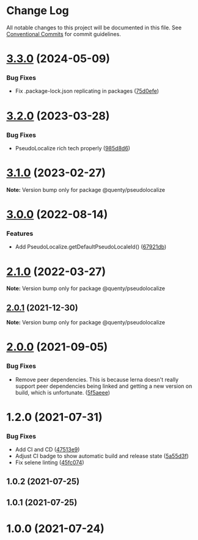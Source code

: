 # Change Log

All notable changes to this project will be documented in this file.
See [Conventional Commits](https://conventionalcommits.org) for commit guidelines.

# [3.3.0](https://github.com/Quenty/NevermoreEngine/compare/@quenty/pseudolocalize@3.2.0...@quenty/pseudolocalize@3.3.0) (2024-05-09)


### Bug Fixes

* Fix .package-lock.json replicating in packages ([75d0efe](https://github.com/Quenty/NevermoreEngine/commit/75d0efeef239f221d93352af71a5b3e930ec23c5))





# [3.2.0](https://github.com/Quenty/NevermoreEngine/compare/@quenty/pseudolocalize@3.1.0...@quenty/pseudolocalize@3.2.0) (2023-03-28)


### Bug Fixes

* PseudoLocalize rich tech properly ([985d8d6](https://github.com/Quenty/NevermoreEngine/commit/985d8d633f3a1e6c6994f83ede6edbb4cec3688c))





# [3.1.0](https://github.com/Quenty/NevermoreEngine/compare/@quenty/pseudolocalize@3.0.0...@quenty/pseudolocalize@3.1.0) (2023-02-27)

**Note:** Version bump only for package @quenty/pseudolocalize





# [3.0.0](https://github.com/Quenty/NevermoreEngine/compare/@quenty/pseudolocalize@2.1.0...@quenty/pseudolocalize@3.0.0) (2022-08-14)


### Features

* Add PseudoLocalize.getDefaultPseudoLocaleId() ([67921db](https://github.com/Quenty/NevermoreEngine/commit/67921db1f9bafaab54919dcd9d6c778c6d4b04e7))





# [2.1.0](https://github.com/Quenty/NevermoreEngine/compare/@quenty/pseudolocalize@2.0.1...@quenty/pseudolocalize@2.1.0) (2022-03-27)

**Note:** Version bump only for package @quenty/pseudolocalize





## [2.0.1](https://github.com/Quenty/NevermoreEngine/compare/@quenty/pseudolocalize@2.0.0...@quenty/pseudolocalize@2.0.1) (2021-12-30)

**Note:** Version bump only for package @quenty/pseudolocalize





# [2.0.0](https://github.com/Quenty/NevermoreEngine/compare/@quenty/pseudolocalize@1.2.0...@quenty/pseudolocalize@2.0.0) (2021-09-05)


### Bug Fixes

* Remove peer dependencies. This is because lerna doesn't really support peer dependencies being linked and getting a new version on build, which is unfortunate. ([5f5aeee](https://github.com/Quenty/NevermoreEngine/commit/5f5aeeea8de9975435309e53679f0ef7064f9dd0))





# 1.2.0 (2021-07-31)


### Bug Fixes

* Add CI and CD ([47513e9](https://github.com/Quenty/NevermoreEngine/commit/47513e9b568162707534af132396dd8756947dd3))
* Adjust CI badge to show automatic build and release state ([5a55d3f](https://github.com/Quenty/NevermoreEngine/commit/5a55d3f19bf8d66a760d67da9b56ed47fab74656))
* Fix selene linting ([45fc074](https://github.com/Quenty/NevermoreEngine/commit/45fc07489ee59127ac6582689f19a0e87c1e5b5a))



## 1.0.2 (2021-07-25)



## 1.0.1 (2021-07-25)



# 1.0.0 (2021-07-24)
